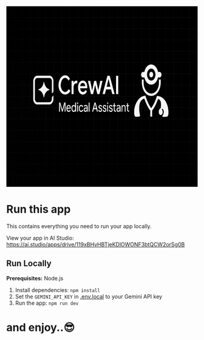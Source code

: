 <div align="center">
<img width="1200" height="475" alt="GHBanner" src="https://github.com/Abhijithunter7/crewai_medical/blob/main/ChatGPT%20Image%20Oct%2029%2C%202025%2C%2008_12_32%20PM.png" />
</div>

# Run this app

This contains everything you need to run your app locally.

View your app in AI Studio: https://ai.studio/apps/drive/119xBHvHBTjeKDlOWONF3btQCW2orSg0B

## Run Locally

**Prerequisites:**  Node.js


1. Install dependencies:
   `npm install`
2. Set the `GEMINI_API_KEY` in [.env.local](.env.local) to your Gemini API key
3. Run the app:
   `npm run dev`
# and enjoy..😎
